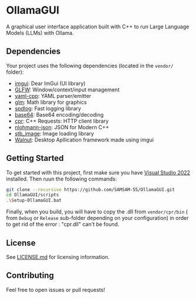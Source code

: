 # OllamaGUI

A graphical user interface application built with C++ to run Large Language Models (LLMs) with Ollama.

## Dependencies

Your project uses the following dependencies (located in the `vendor/` folder):

- [imgui](vendor/imgui): Dear ImGui (UI library)
- [GLFW](vendor/GLFW): Window/context/input management
- [yaml-cpp](vendor/yaml-cpp): YAML parser/emitter
- [glm](vendor/glm): Math library for graphics
- [spdlog](vendor/spdlog): Fast logging library
- [base64](vendor/base64): Base64 encoding/decoding
- [cpr](vendor/cpr): C++ Requests: HTTP client library
- [nlohmann-json](vendor/nlohmann-json): JSON for Modern C++
- [stb_image](vendor/stb_image): Image loading library
- [Walnut](Walnut/Source/Walnut/): Desktop Apllication framework made using imgui

## Getting Started

To get started with this project, first make sure you have [Visual Studio 2022](https://visualstudio.microsoft.com/) installed. Then ruun the following commands:
```bash
git clone --recursive https://github.com/SAMSAM-55/OllamaGUI.git
cd OllamaGUI/scripts
.\Setup-OllamaGUI.bat
```

Finally, when you build, you will have to copy the .dll from `vendor/cpr/bin` ( from `Debug` or `Release` sub-folder depending on your configuration) in order to get rid of the error : "cpr.dll" can't be found.

## License

See [LICENSE.md](LICENSE.md) for licensing information.

## Contributing

Feel free to open issues or pull requests!
